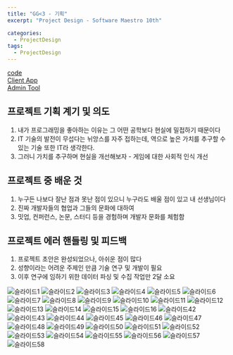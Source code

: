 ```yaml
---
title: "GG<3 - 기획"
excerpt: "Project Design - Software Maestro 10th"

categories:
  - ProjectDesign
tags:
  - ProjectDesign
---
```


[code](https://github.com/ahg223/DeepLeague_Data_Creator)    
[Client App](https://www.youtube.com/watch?v=vUgf9LGOL6A&feature=youtu.be)  
[Admin Tool](https://youtu.be/GcgeBZFil3s)  
  

## 프로젝트 기획 계기 및 의도  
1. 내가 프로그래밍을 좋아하는 이유는 그 어떤 공학보다 현실에 밀접하기 때문이다  
2. IT 기술의 발전이 무섭다는 뉘앙스를 자주 접하는데, 역으로 높은 가치를 추구할 수 있는 기술 또한 IT라 생각한다.   
3. 그러니 가치를 추구하며 현실을 개선해보자 - 게임에 대한 사회적 인식 개선    

## 프로젝트 중 배운 것    
1. 누구든 나보다 잘난 점과 못난 점이 있으니 누구라도 배울 점이 있고 내 선생님이다  
2. 진짜 개발자들의 협업과 그들의 문화에 대하여  
3. 밋업, 컨퍼런스, 논문, 스터디 등을 경험하며 개발자 문화를 체험함  

## 프로젝트 에러 핸들링 및 피드백  
1. 프로젝트 초안은 완성되었으나, 아쉬운 점이 많다  
2. 성향이라는 어려운 주제인 만큼 기술 연구 및 개발이 필요  
3. 이후 연구에 임하기 위한 데이터 파싱 및 수집 작업만 2달 소요  


![슬라이드1](https://user-images.githubusercontent.com/34998051/68084954-f4542380-fe7e-11e9-9597-8ce6d3370485.png)
![슬라이드2](https://user-images.githubusercontent.com/34998051/68084955-f4542380-fe7e-11e9-89cd-d44e0adbefc5.png)
![슬라이드3](https://user-images.githubusercontent.com/34998051/68084956-f4ecba00-fe7e-11e9-8c0d-497941eb8578.png)
![슬라이드4](https://user-images.githubusercontent.com/34998051/68084957-f4ecba00-fe7e-11e9-9f0f-07df0bb866dd.png)
![슬라이드5](https://user-images.githubusercontent.com/34998051/68084958-f4ecba00-fe7e-11e9-9cfa-ee571b48aeff.png)
![슬라이드6](https://user-images.githubusercontent.com/34998051/68084959-f5855080-fe7e-11e9-8110-d2067e16e399.png)
![슬라이드7](https://user-images.githubusercontent.com/34998051/68084960-f5855080-fe7e-11e9-9550-dc3d401b2c77.png)
![슬라이드8](https://user-images.githubusercontent.com/34998051/68084961-f5855080-fe7e-11e9-9267-c0c0b6d895ed.png)
![슬라이드9](https://user-images.githubusercontent.com/34998051/68084962-f61de700-fe7e-11e9-9869-388e0a8fd812.png)
![슬라이드10](https://user-images.githubusercontent.com/34998051/68084963-f61de700-fe7e-11e9-9811-18f26ccba37b.png)
![슬라이드11](https://user-images.githubusercontent.com/34998051/68084964-f61de700-fe7e-11e9-9d39-b2a8fadf3b6a.png)
![슬라이드12](https://user-images.githubusercontent.com/34998051/68084965-f61de700-fe7e-11e9-817c-d8c00b4cfbe1.png)
![슬라이드13](https://user-images.githubusercontent.com/34998051/68084966-f6b67d80-fe7e-11e9-8e64-0ce268481a43.png)
![슬라이드14](https://user-images.githubusercontent.com/34998051/68084967-f6b67d80-fe7e-11e9-95c1-1e6491e503e5.png)
![슬라이드15](https://user-images.githubusercontent.com/34998051/68084968-f6b67d80-fe7e-11e9-8120-8ebb06632b54.png)
![슬라이드16](https://user-images.githubusercontent.com/34998051/68084969-f6b67d80-fe7e-11e9-8a04-d92b75998fba.png)
![슬라이드42](https://user-images.githubusercontent.com/34998051/68084995-fae29b00-fe7e-11e9-882a-98970c8d1a6e.png)
![슬라이드43](https://user-images.githubusercontent.com/34998051/68084996-fae29b00-fe7e-11e9-821c-78f50cb73a29.png)
![슬라이드44](https://user-images.githubusercontent.com/34998051/68084998-fb7b3180-fe7e-11e9-8e4e-98b8ab468e30.png)
![슬라이드45](https://user-images.githubusercontent.com/34998051/68084999-fb7b3180-fe7e-11e9-82c1-5a9645982c7c.png)
![슬라이드46](https://user-images.githubusercontent.com/34998051/68085000-fb7b3180-fe7e-11e9-90a6-b9ca02823940.png)
![슬라이드47](https://user-images.githubusercontent.com/34998051/68085001-fb7b3180-fe7e-11e9-8b4b-037e586a5796.png)
![슬라이드48](https://user-images.githubusercontent.com/34998051/68085002-fc13c800-fe7e-11e9-90dd-6998251c9a2e.png)
![슬라이드49](https://user-images.githubusercontent.com/34998051/68085003-fcac5e80-fe7e-11e9-92ac-e774fdafd87e.png)
![슬라이드50](https://user-images.githubusercontent.com/34998051/68085004-fcac5e80-fe7e-11e9-8748-565c43f2565f.png)
![슬라이드51](https://user-images.githubusercontent.com/34998051/68085005-fcac5e80-fe7e-11e9-9b63-1ba4e8ed8f9c.png)
![슬라이드52](https://user-images.githubusercontent.com/34998051/68085006-fcac5e80-fe7e-11e9-91f4-faf2a17804da.png)
![슬라이드53](https://user-images.githubusercontent.com/34998051/68085007-fd44f500-fe7e-11e9-95b0-b0d980ddd1b8.png)
![슬라이드54](https://user-images.githubusercontent.com/34998051/68085008-fd44f500-fe7e-11e9-8f9d-1e1fc7b954a8.png)
![슬라이드55](https://user-images.githubusercontent.com/34998051/68085009-fd44f500-fe7e-11e9-9db1-9c009211c8ec.png)
![슬라이드56](https://user-images.githubusercontent.com/34998051/68085010-fd44f500-fe7e-11e9-93e6-76d016cfc0c1.png)
![슬라이드57](https://user-images.githubusercontent.com/34998051/68085011-fddd8b80-fe7e-11e9-97ca-f8b4d99a94d6.png)
![슬라이드58](https://user-images.githubusercontent.com/34998051/68085012-fddd8b80-fe7e-11e9-8610-a67b04c8a188.png)

